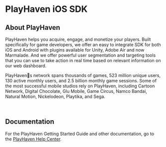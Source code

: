 # PlayHaven iOS SDK


## About PlayHaven

PlayHaven helps you acquire, engage, and monetize your players. Built specifically for game developers, we offer an easy to integrate SDK for both iOS and Android with plugins available for Unity, Adobe Air and now Marmalade. And we offer powerful user segmentation and targeting tools that you can use to take action in real time based on relevant information on our web dashboard.

PlayHavens network spans thousands of games, 523 million unique users, 130 active monthly users, and 2.5 billion monthly game sessions. Some of the most successful mobile studios rely on PlayHaven, including Cartoon Network, Digital Chocolate, Glu Mobile, Game Circus, Namco Bandai, Natural Motion, Nickelodeon, Playtika, and Sega.

<br>

## Documentation

For the PlayHaven Getting Started Guide and other documentation, go to the [PlayHaven Help Center](http://help.playhaven.com/customer/portal/articles/1134192). 